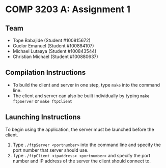 # COMP 3203 A: Assignment 1
## Team
- Tope Babajide (Student #100815672)
- Guelor Emanuel (Student #100884107)
- Michael Lutaaya (Student #100843544)
- Christian Michael (Student #100880637)

## Compilation Instructions
- To build the client and server in one step, type `make` into the command line.
- The client and server can also be built individually by typing `make ftpServer` or `make ftpClient`

## Launching Instructions
To begin using the application, the server must be launched before the client.
1. Type `./ftpServer <portnumber>` into the command line and specify the port number that server should use.
2. Type `./ftpClient <ipaddress> <portnumber>` and specify the port number and IP address of the server the client should connect to.
